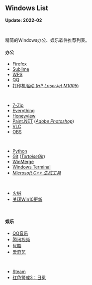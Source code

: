 ## Windows List

**Update: 2022-02**

<br>

精简的Windows办公、娱乐软件推荐列表。

#### 办公

* [Firefox](https://www.mozilla.org/en-US/firefox/all/#product-desktop-release)
* [Sublime](https://www.sublimetext.com)
* [WPS](https://www.wps.cn)
* [QQ](https://im.qq.com)
* [打印机驱动 (_HP LaserJet M1005_)](https://support.hp.com/cn-zh/drivers/printers)
<br>

* [7-Zip](https://www.7-zip.org)
* [Everything](https://www.voidtools.com/zh-cn/)
* [Honeyview](https://www.bandisoft.com/honeyview)
* [Paint.NET](https://www.getpaint.net) ([_Adobe Photoshop_](https://www.adobe.com/cn/products/photoshop.html))
* [VLC](https://www.videolan.org)
* [OBS](https://obsproject.com)
<br>

* [Python](https://www.python.org)
* [Git](https://git-scm.com) ([_TortoiseGit_](https://tortoisegit.org))
* [WinMerge](https://winmerge.org)
* [Windows Terminal](https://github.com/microsoft/terminal)
* [_Microsoft C++ 生成工具_](https://visualstudio.microsoft.com/zh-hans/visual-cpp-build-tools/)
<br>

* [火绒](https://www.huorong.cn)
* [关闭Win10更新](https://iknow.lenovo.com.cn/detail/dc_178562.html)
<br>


#### 娱乐

* [QQ音乐](https://y.qq.com)
* [腾讯视频](https://v.qq.com)
* [优酷](https://www.youku.com)
* [爱奇艺](https://www.iqiyi.com)
<br>

* [Steam](https://store.steampowered.com)
* [红色警戒3：日冕](https://cor-games.com)

